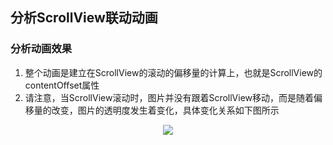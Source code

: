 ## 分析ScrollView联动动画

### 分析动画效果
1. 整个动画是建立在ScrollView的滚动的偏移量的计算上，也就是ScrollView的contentOffset属性
2. 请注意，当ScrollView滚动时，图片并没有跟着ScrollView移动，而是随着偏移量的改变，图片的透明度发生着变化，具体变化关系如下图所示

<p align="center"> 
<img src="https://github.com/sunnnybear/Zeno-Blog/blob/master/content/images/scrollView联动1">
</p> 
